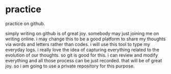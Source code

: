 practice
========

practice on github.

simply writing on github is of great joy.
somebody may just joining me on writing online.
i may change this to be a good platform to share my thoughts via words and letters rather than codes.
i will use this tool to type my everyday logs.
i really love the idea of capturing everything related to the evolution of our thoughts.
so git is good for this.
i can review and modify everything and all those process can be just recorded.
that will be of great joy.
so i am going to use a private repository for this purpose.
